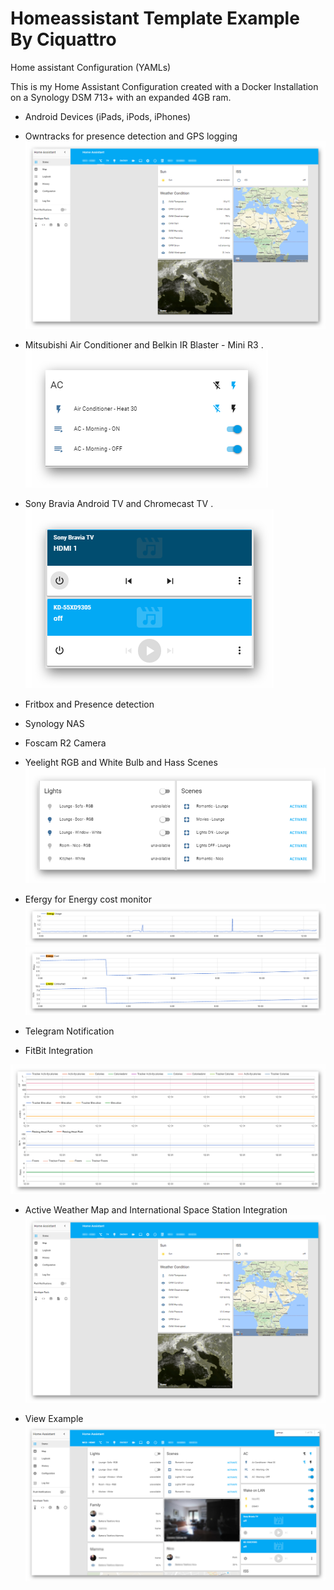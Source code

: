 # Homeassistant Template Example By Ciquattro

Home assistant Configuration (YAMLs)

This is my Home Assistant Configuration created with a Docker Installation on a Synology DSM 713+ with an expanded 4GB ram.


- Android Devices (iPads, iPods, iPhones)
- Owntracks for presence detection and GPS logging
![alt text](screenshots/hass02.png "Screenshot Example")

- Mitsubishi Air Conditioner and Belkin IR Blaster - Mini R3
.   ![alt text](screenshots/ir01.png "Player View")

- Sony Bravia Android TV and Chromecast TV 
.   ![alt text](screenshots/player01.png "Player View")

- Fritbox and Presence detection
- Synology NAS
- Foscam R2 Camera
- Yeelight RGB and White Bulb and Hass Scenes
![alt text](screenshots/lights01.png "Lights View")

- Efergy for Energy cost monitor
![alt text](screenshots/efergy01.png "Efergy Example")
![alt text](screenshots/efergy02.png "Efergy Example")

- Telegram Notification
- FitBit Integration

![alt text](screenshots/fitbit01.png "Fitbit Example")

- Active Weather Map and International Space Station Integration
![alt text](screenshots/hass02.png "Screenshot Example")

- View Example
![alt text](screenshots/hass01.png "Screenshot Example")

